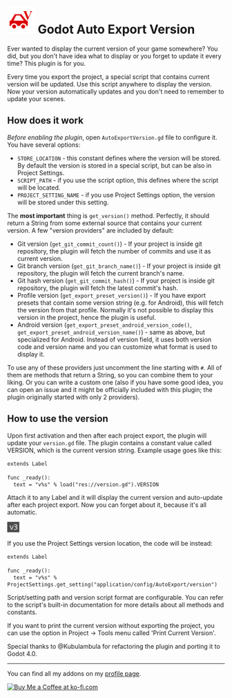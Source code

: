 # <img src="https://github.com/KoBeWi/Godot-Auto-Export-Version/blob/master/Media/Icon.png" width="64" height="64"> Godot Auto Export Version

Ever wanted to display the current version of your game somewhere? You did, but you don't have idea what to display or you forget to update it every time? This plugin is for you.

Every time you export the project, a special script that contains current version will be updated. Use this script anywhere to display the version. Now your version automatically updates and you don't need to remember to update your scenes.

## How does it work

*Before enabling the plugin*, open `AutoExportVersion.gd` file to configure it. You have several options:
- `STORE_LOCATION` - this constant defines where the version will be stored. By default the version is stored in a special script, but can be also in Project Settings.
- `SCRIPT_PATH` - if you use the script option, this defines where the script will be located.
- `PROJECT_SETTING_NAME` - if you use Project Settings option, the version will be stored under this setting.

The **most important** thing is `get_version()` method. Perfectly, it should return a String from some external source that contains your current version. A few "version providers" are included by default:
- Git version (`get_git_commit_count()`) - If your project is inside git repository, the plugin will fetch the number of commits and use it as current version.
- Git branch version (`get_git_branch_name()`) - If your project is inside git repository, the plugin will fetch the current branch's name.
- Git hash version (`get_git_commit_hash()`) -  If your project is inside git repository, the plugin will fetch the latest commit's hash.
- Profile version (`get_export_preset_version()`) - If you have export presets that contain some version string (e.g. for Android), this will fetch the version from that profile. Normally it's not possible to display this version in the project, hence the plugin is useful.
- Android version (`get_export_preset_android_version_code()`, `get_export_preset_android_version_name()`) - same as above, but specialized for Android. Instead of version field, it uses both version code and version name and you can customize what format is used to display it.

To use any of these providers just uncomment the line starting with `#`. All of them are methods that return a String, so you can combine them to your liking. Or you can write a custom one (also if you have some good idea, you can open an issue and it might be officially included with this plugin; the plugin originally started with only 2 providers).

## How to use the version

Upon first activation and then after each project export, the plugin will update your `version.gd` file. The plugin contains a constant value called VERSION, which is the current version string. Example usage goes like this:
```GDScript
extends Label

func _ready():
  text = "v%s" % load("res://version.gd").VERSION
```
Attach it to any Label and it will display the current version and auto-update after each project export. Now you can forget about it, because it's all automatic.

![](https://github.com/KoBeWi/Godot-Auto-Export-Version/blob/master/Media/ReadmeV3.png)

If you use the Project Settings version location, the code will be instead:
```GDScript
extends Label

func _ready():
  text = "v%s" % ProjectSettings.get_setting("application/config/AutoExport/version")
```

Script/setting path and version script format are configurable. You can refer to the script's built-in documentation for more details about all methods and constants.

If you want to print the current version without exporting the project, you can use the option in Project -> Tools menu called 'Print Current Version'.

Special thanks to @Kubulambula for refactoring the plugin and porting it to Godot 4.0.

___
You can find all my addons on my [profile page](https://github.com/KoBeWi).

<a href='https://ko-fi.com/W7W7AD4W4' target='_blank'><img height='36' style='border:0px;height:36px;' src='https://cdn.ko-fi.com/cdn/kofi1.png?v=3' border='0' alt='Buy Me a Coffee at ko-fi.com' /></a>

